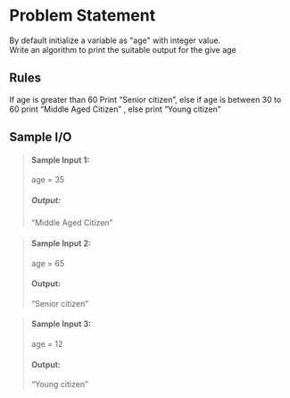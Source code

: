 # Problem Statement   

By default initialize a variable as "age" with integer value.            
Write an algorithm to print the suitable output for the give age


## Rules
If age is greater than 60 Print “Senior citizen”, else if age is between 30 to 60 print “Middle Aged Citizen” , else print “Young citizen”


## Sample I/O

> #### Sample Input 1:
> age = 35
>
> ##### Output:
> “Middle Aged Citizen”

> #### Sample Input 2:
> age = 65
>
> #### Output:
> “Senior citizen”

> #### Sample Input 3:
> age = 12
>
> #### Output:
> “Young citizen”
